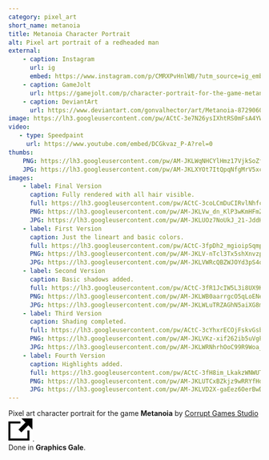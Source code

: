 ```yaml
---
category: pixel_art
short_name: metanoia
title: Metanoia Character Portrait
alt: Pixel art portrait of a redheaded man
external:
    - caption: Instagram
      url: ig
      embed: https://www.instagram.com/p/CMRXPvHnlWB/?utm_source=ig_embed&amp;utm_campaign=loading
    - caption: GameJolt
      url: https://gamejolt.com/p/character-portrait-for-the-game-metanoia-by-corrupt-games-studio-f64fhuex
    - caption: DeviantArt
      url: https://www.deviantart.com/gonvalhector/art/Metanoia-872906054
image: https://lh3.googleusercontent.com/pw/ACtC-3e7N26ysIXhtRS0mFsA4YWgK4jUNFrV9X8zDf6Lu6lrVs5UHOHKcRj3u_9UElfNrfgCpj6c2viDBplAE_scejS2o8qGJZOBu39IEhLmmgloIFq_I0mw4EUrAbNkTBk-1_6QP_7OwQoeZBlJRiAp8QPB=w1200-h630-no?authuser=0
video:
   - type: Speedpaint
     url: https://www.youtube.com/embed/DCGkvaz_P-A?rel=0
thumbs:
    PNG: https://lh3.googleusercontent.com/pw/AM-JKLWqNHCYlHmz17VjkSoZfOx-2fiMCk05NbLvjEJ0pNozWpOHJBclvp_PXPEvenhIn1FzJMQHnl_1qxGOMbCr0kDu6LgsJvpaiqyjh3nZV0YlucXn8DucvkCXhR3m3XYhwSc-DWU0ikm-y5qMt3H7afW8
    JPG: https://lh3.googleusercontent.com/pw/AM-JKLXYOt7ItQpqNfgMrV5xcMD5bTaWd0UKDe8LTxdg87vUo9as4IU11OIMbl4-ccJUt1We3r_G7FDGZKPAWarAs-U4Dt8Q-UnKXc5aM-wcEOvcWyD2I3kLdC0syZz50py9cf86rk3rWvhiMniPnzSNMGhX
images:
    - label: Final Version
      caption: Fully rendered with all hair visible.
      full: https://lh3.googleusercontent.com/pw/ACtC-3coLCmDuCIRvlNhfcG0FJMo9BbstoM3V4QtVESSBZInMhICvrJWe3nO2uzAgzbgw_Rxp1epk7Ym78hu162vBxDxqrRCIZ6Oywx05LiBufmMEAwn4RBxX96HKdxFnM-vO_OvdI4A8VVWrNCoElAF8_Fq=w1080
      PNG: https://lh3.googleusercontent.com/pw/AM-JKLVw_dn_KlP3wKmHFmZ8j0PWSBXzJvL-3AYtfEpdvZ_O7ISCAUExgzGpXviQ2HD-JNpe2Iyyeu9ExlN-n0yWJJs-qV-FyafanBf0co3sYzim4kile8ijB3O-SQbCr_T4IqoFdWkFZmePe9zurQVJcku5
      JPG: https://lh3.googleusercontent.com/pw/AM-JKLUOz7NoUkJ_21-JddHYtXGZvky0ahAtkueVYCoHOu1rPwstKSIMCYD5qqC38FtQNdqMi73MKyTwmBiUUBYV7-Hr6oxC7CGOo5HUrcoxZx6bmIevuXTr5wck6QTQojQLOnu1K2_lkKwZh4T6t3rTE5_F
    - label: First Version
      caption: Just the lineart and basic colors.
      full: https://lh3.googleusercontent.com/pw/ACtC-3fpDh2_mgioipSqmp-X0NhLnHJ_oh4W8CseOQwwPsPOpkYhdSGuWh8l4uVIEW-4XFyWTdbQ8E80t_LJ7tcbNJzFClsjkpqqmN6MoLOAN9VBmXpa8GCRTuXiUp68pK_twqkBo-DNAtCy_Cw5JLHv6Lj7=w1080
      PNG: https://lh3.googleusercontent.com/pw/AM-JKLV-nTcl3Tx5shXnvzpS7g_doIIbnyZM-kssu9gYTrCIFnphbDaG3TtksFd9-7Q0hajwkCUXuXechRVInsE4MULlW-VaJp-3TNCugvkUC93_SEATOYYNS8Q0oMWuIpyAHCI_S0ZfOGnceqfZ1pUBL3Gj
      JPG: https://lh3.googleusercontent.com/pw/AM-JKLVWRcQBZWJOYd3pS4qGtADy8SfatCVj2KWNsUXhduqpHXOsUIFTfjzpNuaeq1TUngH30uhgzQ4FSUuib23rMlCEJXcG_-pGA4DQcYDZhXVelMppPVLE-ToEbLV5r3ByrbImBFlnxMgRg0Smz3Vsggkm
    - label: Second Version
      caption: Basic shadows added.
      full: https://lh3.googleusercontent.com/pw/ACtC-3fR1JcIW5L3i8UX9K0ch3FTcyahqHoAEKdKggJ7E5CBqHmlGO5A3u3eQcwUNbcFM5_LQK7pC2E6MpJ-gLVKWqYtp7LgMTMO31ufm2RwWrcz9zkXViFKf5YyeqBXOxbgNKxExbSVWJSMz_90-siKDGyb=w1080
      PNG: https://lh3.googleusercontent.com/pw/AM-JKLWB0aarrgcO5qLoENesG6kPgjOxow2g_44Ej1txFssR3IXeZVBFdlGzj7tWx-b8Gr2f_3hKV8jLtIjegfWhjSYMgAAxXSXX_5POWqG4ltdZPdlLZAbhdQHJljWtS5gD5GUFrpYZheswE50hPa-o1Jmg
      JPG: https://lh3.googleusercontent.com/pw/AM-JKLWLuTRZAGhN5aiXG8mie05gQjjFIq11xk6ZtvyA0xDVjRZJyrSuMjRd2auHyGvTl5AsxWH8Eotc2m9hzYVCPApBsx8GHY19F2HdLvS0P_e8YS5MHaa6akfWPNV7yaNo6m85wxgINyQNda62pBzFf4z_
    - label: Third Version
      caption: Shading completed.
      full: https://lh3.googleusercontent.com/pw/ACtC-3cYhxrECOjFskvGsbvKz6zA_CYdABESvu-S-DXacJ85fTi4XpXJ1MxeFIeYS3taNhJNXNDBzDeVN2UZTOmZnkXRgTi8afFhViutQUXX39l95J8VY2gkQcnZ7HsK-tlOVzExvMoXreh788yLj3lszgCU=w1080
      PNG: https://lh3.googleusercontent.com/pw/AM-JKLVKz-xif262ib5uVgPZ3kcy3fAt_AHEW-fmwRm5N22deQzlijDrpeYhPPlW_cKJnSX3vCf8pIkMBxa0uqedYzbVPLqSlS7ZLlp3Iwkl2kEdfi9cCGqhIvgtZK4SiV2ohUUHI0riyZb7IZKSzfFUnEU1
      JPG: https://lh3.googleusercontent.com/pw/AM-JKLWRNhrhOoC99R9Woa_oBw1txdzQ7crB39Iq_pBYo756-ZBBdZXfduKuSgZ_AqWRPDPhY9WuiKXTZh2Ry52K451-vjmSSV-N7Nfcq1epJW3B_uyLbhXvP2hKmv41ia2ZgTvfwv4GRvHIWjiFbutBOtHy
    - label: Fourth Version
      caption: Highlights added.
      full: https://lh3.googleusercontent.com/pw/ACtC-3fH8im_LkakzWNWUTvTGbPHO0IwViOYs9NuaW8uiUdFXK7HgLh-aaap-o2XQoF2GYHV-StL9NrapiT0xlg4gAVo3O_t_8tUX54LiRr1Zs6dpZD5hQAOhekWT-LhUHUK3trPb53e06cp6aBMGaigz27A=w1080
      PNG: https://lh3.googleusercontent.com/pw/AM-JKLUTCxBZkjz9wRRYfHdCIC8bHsUQI1kerzb-7KU2h0Wjx53UzIbkCqf3dB-P9vqi-kXOL77Ij-L0ohtboQnYGPf3vGDG-Zv9CnU3pJrW4ywS08np-AVVI8WDpZei6zZ8SolCUi5K4CUSNiZ1GvP2bKku
      JPG: https://lh3.googleusercontent.com/pw/AM-JKLVD2X-gaEez6OerBwDuXqG15PY5Fg8FgTwRU5M44MJbl0UonzzACf_sstRSsvHw_LwFz-1Ab9d6F86xJscb63EEwpz7-zk-jwJZu3IVrEnZB90znWlDHB-IGGvW-Qi4P2vcqu9dkl9m8nQDVGUA_Zvu
---
```


Pixel art character portrait for the game **Metanoia** by [Corrupt Games Studio <img src="/assets/images/icons/external.svg" alt="External Link" class="external-icon">](https://www.instagram.com/korruptgames/).   
Done in **Graphics Gale**.
